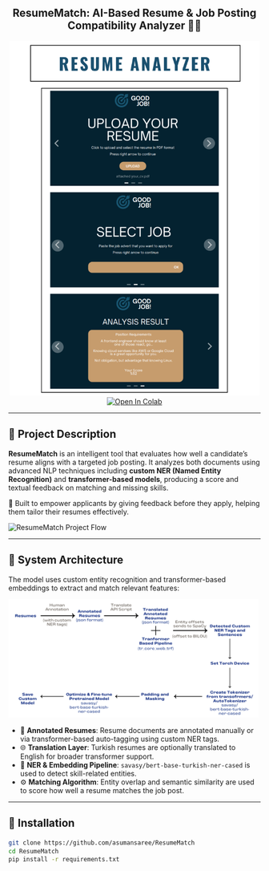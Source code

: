 <div align="center">
<h2>
    ResumeMatch: AI-Based Resume & Job Posting Compatibility Analyzer 📄✨
</h2>
<div>
    <img width="500" alt="teaser" src="doc/ui-screenshot.png">
</div>
<div>
  <a target="_blank" href="https://colab.research.google.com/github/asumansaree/ResumeMatch"><img src="https://colab.research.google.com/assets/colab-badge.svg" alt="Open In Colab"/></a>
</div>
</div>

---

## 🌟 Project Description

**ResumeMatch** is an intelligent tool that evaluates how well a candidate’s resume aligns with a targeted job posting. It analyzes both documents using advanced NLP techniques including **custom NER (Named Entity Recognition)** and **transformer-based models**, producing a score and textual feedback on matching and missing skills.

🚀 Built to empower applicants by giving feedback before they apply, helping them tailor their resumes effectively.

<img src="doc/project-flow.png" alt="ResumeMatch Project Flow" width="500"/>

---

## 🧠 System Architecture

The model uses custom entity recognition and transformer-based embeddings to extract and match relevant features:

<img src="doc/dev_flow.png" alt="ResumeMatch System Architecture" width="500" />

- 🧾 **Annotated Resumes**: Resume documents are annotated manually or via transformer-based auto-tagging using custom NER tags.
- 🌐 **Translation Layer**: Turkish resumes are optionally translated to English for broader transformer support.
- 🧠 **NER & Embedding Pipeline**: `savasy/bert-base-turkish-ner-cased` is used to detect skill-related entities.
- ⚙️ **Matching Algorithm**: Entity overlap and semantic similarity are used to score how well a resume matches the job post.

---

## 📜 Installation

```bash
git clone https://github.com/asumansaree/ResumeMatch
cd ResumeMatch
pip install -r requirements.txt
